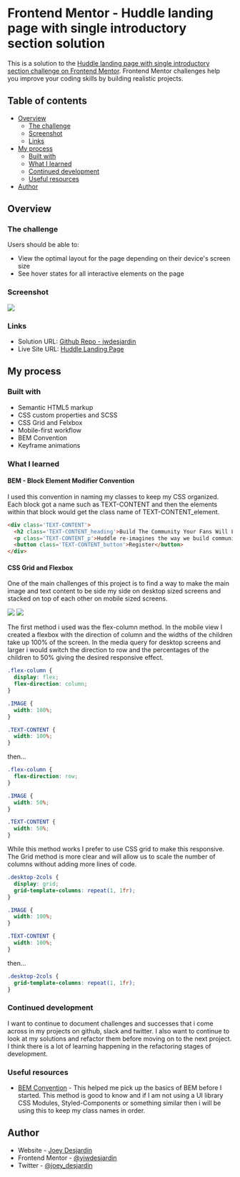 # Frontend Mentor - Huddle landing page with single introductory section solution

This is a solution to the [Huddle landing page with single introductory section challenge on Frontend Mentor](https://www.frontendmentor.io/challenges/huddle-landing-page-with-a-single-introductory-section-B_2Wvxgi0). Frontend Mentor challenges help you improve your coding skills by building realistic projects. 

## Table of contents

- [Overview](#overview)
  - [The challenge](#the-challenge)
  - [Screenshot](#screenshot)
  - [Links](#links)
- [My process](#my-process)
  - [Built with](#built-with)
  - [What I learned](#what-i-learned)
  - [Continued development](#continued-development)
  - [Useful resources](#useful-resources)
- [Author](#author)

## Overview

### The challenge

Users should be able to:

- View the optimal layout for the page depending on their device's screen size
- See hover states for all interactive elements on the page

### Screenshot

![](./desktop-screenshot.jpg)

### Links

- Solution URL: [Github Repo - jwdesjardin](https://github.com/jwdesjardin/huddle-simple-landing-page)
- Live Site URL: [Huddle Landing Page](https://jwdesjardin.github.io/huddle-simple-landing-page/)

## My process

### Built with

- Semantic HTML5 markup
- CSS custom properties and SCSS
- CSS Grid and Felxbox
- Mobile-first workflow
- BEM Convention
- Keyframe animations


### What I learned

#### BEM - Block Element Modifier Convention

I used this convention in naming my classes to keep my CSS organized. Each block got a name such as TEXT-CONTENT and then the elements within that block would get the class name of TEXT-CONTENT_element. 

```html
<div class='TEXT-CONTENT'>
  <h2 class='TEXT-CONTENT_heading'>Build The Community Your Fans Will Love</h2>
  <p class='TEXT-CONTENT_p'>Huddle re-imagines the way we build communities...</p>
  <button class='TEXT-CONTENT_button'>Register</button>
</div>
```

#### CSS Grid and Flexbox

One of the main challenges of this project is to find a way to make the main image and text content to be side my side on desktop sized screens and stacked on top of each other on mobile sized screens. 


![](./desktop-design-marked.jpg)
![](./mobile-design-marked.jpg)

The first method i used was the flex-column method. In the mobile view I created a flexbox with the direction of column and the widths of the children take up 100% of the screen. In the media query for desktop screens and larger i would switch the direction to row and the percentages of the children to 50% giving the desired responsive effect. 

```css
.flex-column {
  display: flex;
  flex-direction: column;
}

.IMAGE {
  width: 100%;
}

.TEXT-CONTENT {
  width: 100%;
}
```
then... 
```css
.flex-column {
  flex-direction: row;
}

.IMAGE {
  width: 50%;
}

.TEXT-CONTENT {
  width: 50%;
}
```

While this method works I prefer to use CSS grid to make this responsive. The Grid method is more clear and will allow us to scale the number of columns without adding more lines of code. 

```css
.desktop-2cols {
  display: grid;
  grid-template-columns: repeat(1, 1fr);
}

.IMAGE {
  width: 100%;
}

.TEXT-CONTENT {
  width: 100%;
}
```

then...

```css
.desktop-2cols {
  grid-template-columns: repeat(1, 1fr);
}
```

### Continued development

I want to continue to document challenges and successes that i come across in my projects on github, slack and twitter. I also want to continue to look at my solutions and refactor them before moving on to the next project. I think there is a lot of learning happening in the refactoring stages of development. 

### Useful resources

- [BEM Convention](https://en.bem.info/methodology/css/) - This helped me pick up the basics of BEM before I started. This method is good to know and if I am not using a UI library CSS Modules, Styled-Components or something similar then i will be using this to keep my class names in order.


## Author

- Website - [Joey Desjardin](https://www.joeydesjardin.com)
- Frontend Mentor - [@yjwdesjardin](https://www.frontendmentor.io/profile/jwdesjardin)
- Twitter - [@joey_desjardin](https://twitter.com/joey_desjardin)

